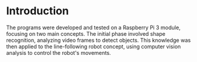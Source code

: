 # Introduction
The programs were developed and tested on a Raspberry Pi 3 module, focusing on two main concepts. The initial phase involved shape recognition, analyzing video frames to detect objects. This knowledge was then applied to the line-following robot concept, using computer vision analysis to control the robot's movements.

#
